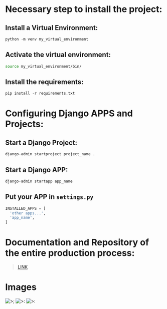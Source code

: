 # Necessary step to install the project:

## Install a Virtual Environment:

```python
python -m venv my_virtual_environment
```

## Activate the virtual environment:

```bash
source my_virtual_environment/bin/
```

## Install the requirements:

```python
pip install -r requirements.txt
```

# Configuring Django APPS and Projects:

## Start a Django Project:

```python
django-admin startproject project_name .
```

## Start a Django APP:

```python
django-admin startapp app_name
```

## Put your APP in ```settings.py```

```python
INSTALLED_APPS = [
  'other apps...',
  'app_name',
]
```

# Documentation and Repository of the entire production process:

>[LINK](https://github.com/olavodotpy/production)

# Images
![>;](https://i.imgur.com/44nuSkZ.png)
![>:](https://i.imgur.com/p5kdVqp.png)
![>:](https://i.imgur.com/18tlXiD.png)
